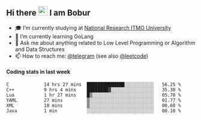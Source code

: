 ## Hi there <img src="https://media.giphy.com/media/hvRJCLFzcasrR4ia7z/giphy.gif" width="25px" height="25px"> I am Bobur

- :mortar_board: I’m currently studying at [National Research ITMO University](https://itmo.ru/)
- :seedling: I’m currently learning GoLang
- :speech_balloon: Ask me about anything related to Low Level Programming or Algorithm and Data Structures
- :mailbox: How to reach me: [@telegram](https://t.me/octoant) (see also [@leetcode](https://leetcode.com/octoant/))    

#### Coding stats in last week

<!--START_SECTION:waka-->

```text
C             14 hrs 27 mins  ██████████████░░░░░░░░░░░   56.25 %
C++           9 hrs 4 mins    ████████▓░░░░░░░░░░░░░░░░   35.30 %
Lua           1 hr 27 mins    █▒░░░░░░░░░░░░░░░░░░░░░░░   05.70 %
YAML          27 mins         ▒░░░░░░░░░░░░░░░░░░░░░░░░   01.77 %
XML           10 mins         ▒░░░░░░░░░░░░░░░░░░░░░░░░   00.68 %
Java          1 min           ░░░░░░░░░░░░░░░░░░░░░░░░░   00.10 %
```

<!--END_SECTION:waka-->
